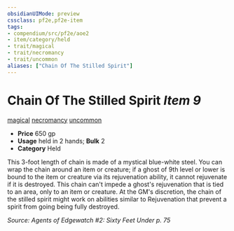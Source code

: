 ```yaml
---
obsidianUIMode: preview
cssclass: pf2e,pf2e-item
tags:
- compendium/src/pf2e/aoe2
- item/category/held
- trait/magical
- trait/necromancy
- trait/uncommon
aliases: ["Chain Of The Stilled Spirit"]
---
```

# Chain Of The Stilled Spirit *Item 9*  
[magical](../../../rules/traits/magical.md)  [necromancy](../../../rules/traits/necromancy.md)  [uncommon](../../../rules/traits/uncommon.md)  

- **Price** 650 gp
- **Usage** held in 2 hands; **Bulk** 2
- **Category** Held

This 3-foot length of chain is made of a mystical blue-white steel. You can wrap the chain around an item or creature; if a ghost of 9th level or lower is bound to the item or creature via its rejuvenation ability, it cannot rejuvenate if it is destroyed. This chain can't impede a ghost's rejuvenation that is tied to an area, only to an item or creature. At the GM's discretion, the chain of the stilled spirit might work on abilities similar to Rejuvenation that prevent a spirit from going being fully destroyed.

*Source: Agents of Edgewatch #2: Sixty Feet Under p. 75*
